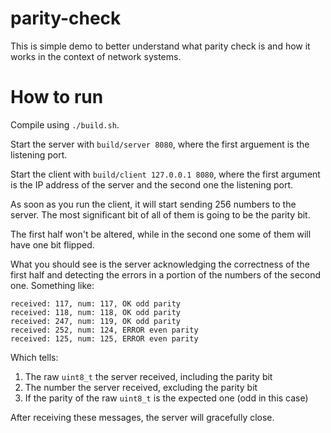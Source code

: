 # parity-check
This is simple demo to better understand what parity check is and how it works in the context of network systems.

# How to run
Compile using `./build.sh`.

Start the server with `build/server 8080`, where the first arguement is the listening port.

Start the client with `build/client 127.0.0.1 8080`, where the first argument is the IP address of the server and the second one the listening port.

As soon as you run the client, it will start sending 256 numbers to the server. The most significant bit of all of them is going to be the parity bit.

The first half won't be altered, while in the second one some of them will have one bit flipped.

What you should see is the server acknowledging the correctness of the first half and detecting the errors in a portion of the numbers of the second one.
Something like:
```
received: 117, num: 117, OK odd parity
received: 118, num: 118, OK odd parity
received: 247, num: 119, OK odd parity
received: 252, num: 124, ERROR even parity
received: 125, num: 125, ERROR even parity
```
Which tells:
1. The raw `uint8_t` the server received, including the parity bit
2. The number the server received, excluding the parity bit
3. If the parity of the raw `uint8_t` is the expected one (odd in this case)

After receiving these messages, the server will gracefully close.
